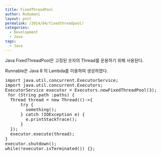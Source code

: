 ```yaml
---
title: FixedThreadPool
author: Rodumani
layout: post
permalink: /2014/04/fixedthreadpool/
categories:
  - Development
  - Java
tags:
  - Java
---
```

Java FixedThreadPool은 고정된 숫자의 Thread를 운용하기 위해 사용된다. 

Runnable은 Java 8 의 Lambda를 이용하여 생성하였다. 

<pre class="lang:java decode:true " >import java.util.concurrent.ExecutorService;
import java.util.concurrent.Executors;
ExecutorService executor = Executors.newFixedThreadPool(3);
 for (String path :paths) {
  Thread thread = new Thread(()-&gt;{
      try {
        something();
      } catch (IOException e) {
        e.printStackTrace();
      }
  });
  executor.execute(thread);
}
executor.shutdown();
while(!executor.isTerminated()) {};</pre>